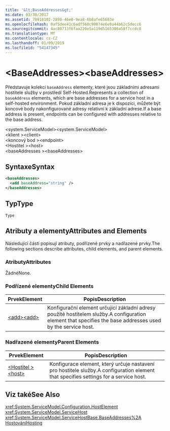 ```yaml
---
title: '&lt;BaseAddresses&gt;'
ms.date: 03/30/2017
ms.assetid: 78918102-2898-46e0-9ea8-6b8afe65603e
ms.openlocfilehash: 0af5dee41c6adf560c90874e6e9a44b62c5decc6
ms.sourcegitcommit: 4ac80713f6faa220e5a119d5165308a58f7ccdc8
ms.translationtype: MT
ms.contentlocale: cs-CZ
ms.lasthandoff: 01/09/2019
ms.locfileid: "54147345"
---
```

# <a name="ltbaseaddressesgt"></a><span data-ttu-id="6d5d1-102">&lt;BaseAddresses&gt;</span><span class="sxs-lookup"><span data-stu-id="6d5d1-102">&lt;baseAddresses&gt;</span></span>
<span data-ttu-id="6d5d1-103">Představuje kolekci `baseAddress` elementy, které jsou základními adresami hostitele služby v prostředí Self-Hosted.</span><span class="sxs-lookup"><span data-stu-id="6d5d1-103">Represents a collection of `baseAddress` elements, which are base addresses for a service host in a self-hosted environment.</span></span> <span data-ttu-id="6d5d1-104">Pokud základní adresa je k dispozici, můžete být koncové body nakonfigurované adresy relativní k základní adrese.</span><span class="sxs-lookup"><span data-stu-id="6d5d1-104">If a base address is present, endpoints can be configured with addresses relative to the base address.</span></span>  
  
 <span data-ttu-id="6d5d1-105">\<system.ServiceModel></span><span class="sxs-lookup"><span data-stu-id="6d5d1-105">\<system.ServiceModel></span></span>  
<span data-ttu-id="6d5d1-106">\<klient ></span><span class="sxs-lookup"><span data-stu-id="6d5d1-106">\<client></span></span>  
<span data-ttu-id="6d5d1-107">\<koncový bod ></span><span class="sxs-lookup"><span data-stu-id="6d5d1-107">\<endpoint></span></span>  
<span data-ttu-id="6d5d1-108">\<Hostitel ></span><span class="sxs-lookup"><span data-stu-id="6d5d1-108">\<host></span></span>  
<span data-ttu-id="6d5d1-109">\<baseAddresses ></span><span class="sxs-lookup"><span data-stu-id="6d5d1-109">\<baseAddresses></span></span>  
  
## <a name="syntax"></a><span data-ttu-id="6d5d1-110">Syntaxe</span><span class="sxs-lookup"><span data-stu-id="6d5d1-110">Syntax</span></span>  
  
```xml  
<baseAddresses>
  <add baseAddress="string" />
</baseAddresses>
```  
  
## <a name="type"></a><span data-ttu-id="6d5d1-111">Typ</span><span class="sxs-lookup"><span data-stu-id="6d5d1-111">Type</span></span>  
 `Type`  
  
## <a name="attributes-and-elements"></a><span data-ttu-id="6d5d1-112">Atributy a elementy</span><span class="sxs-lookup"><span data-stu-id="6d5d1-112">Attributes and Elements</span></span>  
 <span data-ttu-id="6d5d1-113">Následující části popisují atributy, podřízené prvky a nadřazené prvky.</span><span class="sxs-lookup"><span data-stu-id="6d5d1-113">The following sections describe attributes, child elements, and parent elements.</span></span>  
  
### <a name="attributes"></a><span data-ttu-id="6d5d1-114">Atributy</span><span class="sxs-lookup"><span data-stu-id="6d5d1-114">Attributes</span></span>  
 <span data-ttu-id="6d5d1-115">Žádné</span><span class="sxs-lookup"><span data-stu-id="6d5d1-115">None.</span></span>  
  
### <a name="child-elements"></a><span data-ttu-id="6d5d1-116">Podřízené elementy</span><span class="sxs-lookup"><span data-stu-id="6d5d1-116">Child Elements</span></span>  
  
|<span data-ttu-id="6d5d1-117">Prvek</span><span class="sxs-lookup"><span data-stu-id="6d5d1-117">Element</span></span>|<span data-ttu-id="6d5d1-118">Popis</span><span class="sxs-lookup"><span data-stu-id="6d5d1-118">Description</span></span>|  
|-------------|-----------------|  
|[<span data-ttu-id="6d5d1-119">\<add></span><span class="sxs-lookup"><span data-stu-id="6d5d1-119">\<add></span></span>](../../../../../docs/framework/configure-apps/file-schema/wcf/add-of-baseaddresses.md)|<span data-ttu-id="6d5d1-120">Konfigurační element určující základní adresy použité hostitelem služby.</span><span class="sxs-lookup"><span data-stu-id="6d5d1-120">A configuration element that specifies the base addresses used by the service host.</span></span>|  
  
### <a name="parent-elements"></a><span data-ttu-id="6d5d1-121">Nadřazené elementy</span><span class="sxs-lookup"><span data-stu-id="6d5d1-121">Parent Elements</span></span>  
  
|<span data-ttu-id="6d5d1-122">Prvek</span><span class="sxs-lookup"><span data-stu-id="6d5d1-122">Element</span></span>|<span data-ttu-id="6d5d1-123">Popis</span><span class="sxs-lookup"><span data-stu-id="6d5d1-123">Description</span></span>|  
|-------------|-----------------|  
|[<span data-ttu-id="6d5d1-124">\<Hostitel ></span><span class="sxs-lookup"><span data-stu-id="6d5d1-124">\<host></span></span>](../../../../../docs/framework/configure-apps/file-schema/wcf/host.md)|<span data-ttu-id="6d5d1-125">Konfigurace element, který určuje nastavení pro hostitele služby.</span><span class="sxs-lookup"><span data-stu-id="6d5d1-125">A configuration element that specifies settings for a service host.</span></span>|  
  
## <a name="see-also"></a><span data-ttu-id="6d5d1-126">Viz také</span><span class="sxs-lookup"><span data-stu-id="6d5d1-126">See Also</span></span>  
 <xref:System.ServiceModel.Configuration.HostElement>  
 <xref:System.ServiceModel.ServiceHost>  
 <xref:System.ServiceModel.ServiceHostBase.BaseAddresses%2A>  
 [<span data-ttu-id="6d5d1-127">Hostování</span><span class="sxs-lookup"><span data-stu-id="6d5d1-127">Hosting</span></span>](../../../../../docs/framework/wcf/feature-details/hosting.md)
